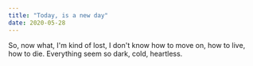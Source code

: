 ```yaml
---
title: "Today, is a new day"
date: 2020-05-28
---
```

So, now what, I'm kind of lost, I don't know how to move on, how to live, how to die. Everything seem so dark, cold, heartless.
